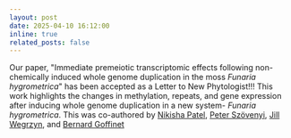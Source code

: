 ```yaml
---
layout: post
date: 2025-04-10 16:12:00
inline: true
related_posts: false
---
```


Our paper, "Immediate premeiotic transcriptomic effects following non-chemically induced whole genome duplication in the moss _Funaria hygrometrica_" has been accepted as a Letter to New Phytologist!!! This work highlights the changes in methylation, repeats, and gene expression after inducing whole genome duplication in a new system- _Funaria hygrometrica_. 
This was co-authored by [Nikisha Patel](https://internet3.trincoll.edu/facProfiles/Default.aspx?fid=1480972), [Peter Szövenyi](https://peterszovenyi.weebly.com/), [Jill Wegrzyn](https://plantcompgenomics.com/), and [Bernard Goffinet](https://bryology.eeb.uconn.edu/)
